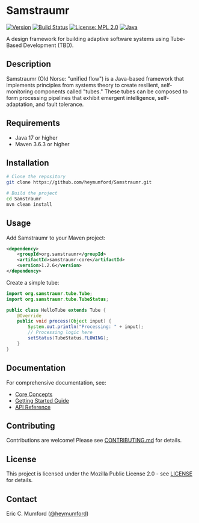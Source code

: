 # Samstraumr

[![Version](https://img.shields.io/badge/version-1.2.9-blue)](https://github.com/heymumford/Samstraumr/releases) [![Build Status](https://github.com/heymumford/Samstraumr/actions/workflows/samstraumr-pipeline.yml/badge.svg)](https://github.com/heymumford/Samstraumr/actions/workflows/samstraumr-pipeline.yml) [![License: MPL 2.0](https://img.shields.io/badge/License-MPL%202.0-brightgreen.svg)](https://opensource.org/licenses/MPL-2.0) [![Java](https://img.shields.io/badge/Java-17%2B-orange)](https://openjdk.java.net/projects/jdk/17/)

A design framework for building adaptive software systems using Tube-Based Development (TBD).

## Description

Samstraumr (Old Norse: "unified flow") is a Java-based framework that implements principles from systems theory to create resilient, self-monitoring components called "tubes." These tubes can be composed to form processing pipelines that exhibit emergent intelligence, self-adaptation, and fault tolerance.

## Requirements

- Java 17 or higher
- Maven 3.6.3 or higher

## Installation

```bash
# Clone the repository
git clone https://github.com/heymumford/Samstraumr.git

# Build the project
cd Samstraumr
mvn clean install
```

## Usage

Add Samstraumr to your Maven project:

```xml
<dependency>
    <groupId>org.samstraumr</groupId>
    <artifactId>samstraumr-core</artifactId>
    <version>1.2.6</version>
</dependency>
```

Create a simple tube:

```java
import org.samstraumr.tube.Tube;
import org.samstraumr.tube.TubeStatus;

public class HelloTube extends Tube {
    @Override
    public void process(Object input) {
        System.out.println("Processing: " + input);
        // Processing logic here
        setStatus(TubeStatus.FLOWING);
    }
}
```

## Documentation

For comprehensive documentation, see:

- [Core Concepts](./docs/concepts/core-concepts.md)
- [Getting Started Guide](./docs/guides/getting-started.md)
- [API Reference](./docs/reference/api-reference.md)

## Contributing

Contributions are welcome! Please see [CONTRIBUTING.md](./docs/contribution/contributing.md) for details.

## License

This project is licensed under the Mozilla Public License 2.0 - see [LICENSE](./LICENSE) for details.

## Contact

Eric C. Mumford ([@heymumford](https://github.com/heymumford))
